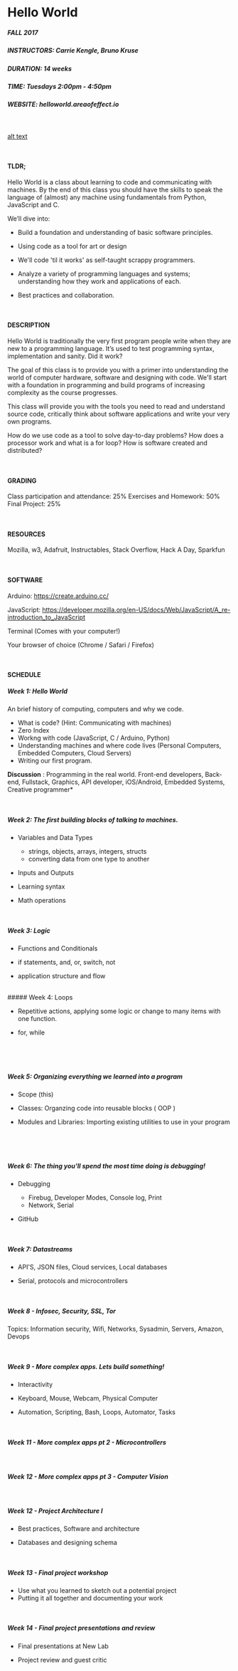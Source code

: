 # Hello World


##### FALL 2017

##### INSTRUCTORS: Carrie Kengle, Bruno Kruse

##### DURATION: 14 weeks

##### TIME: Tuesdays 2:00pm - 4:50pm

##### WEBSITE: helloworld.areaofeffect.io



<br/>

[alt text](http://imgur.com/NuVuHRl "hahaha")

<br/>


#### TLDR;

Hello World is a class about learning to code and communicating with machines. By the end of this class you should have the skills to speak the language of (almost) any machine using fundamentals from Python, JavaScript and  C. 



We’ll dive into:

- Build a foundation and understanding of basic software principles. 

- Using code as a tool for art or design

- We'll code 'til it works' as self-taught scrappy programmers.

- Analyze a variety of programming languages and systems; understanding how they work and applications of each.

- Best practices and collaboration.


<br/>


#### DESCRIPTION

Hello World is traditionally the very first program people write when they are new to a programming language.  It’s used to test programming syntax, implementation and sanity. Did it work?

The goal of this class is to provide you with a primer into understanding the world of computer hardware, software and designing with code.  We'll start with a foundation in programming and build programs of increasing complexity as the course progresses. 

This class will provide you with the tools you need to read and understand source code, critically think about software applications and write your very own programs. 

How do we use code as a tool to solve day-to-day problems? How does a processor work and what is a for loop? How is software created and distributed?


<br/>


#### GRADING

Class participation and attendance: 25%
Exercises and Homework: 50%
Final Project: 25%


<br/>


#### RESOURCES

Mozilla, w3, Adafruit, Instructables, Stack Overflow, Hack A Day, Sparkfun


<br/>


#### SOFTWARE

Arduino: https://create.arduino.cc/

JavaScript: https://developer.mozilla.org/en-US/docs/Web/JavaScript/A_re-introduction_to_JavaScript

Terminal (Comes with your computer!)

Your browser of choice (Chrome / Safari / Firefox)


<br/>

#### SCHEDULE

##### Week 1: Hello World

An brief history of computing, computers and why we code.

- What is code? (Hint: Communicating with machines)
- Zero Index
- Workng with code (JavaScript, C / Arduino, Python)
- Understanding machines and where code lives (Personal Computers, Embedded Computers, Cloud Servers)
- Writing our first program.


**Discussion** : Programming in the real world. Front-end developers, Back-end, Fullstack, Graphics, API developer, iOS/Android, Embedded Systems, Creative programmer*


<br/>

##### Week 2: The first building blocks of talking to machines.

* Variables and Data Types
  * strings, objects, arrays, integers, structs
  * converting data from one type to another

* Inputs and Outputs

* Learning syntax

* Math operations


​
<br/>

##### Week 3: Logic

- Functions and Conditionals

- if statements, and, or, switch, not

- application structure and flow

<br/>
##### Week 4: Loops

- Repetitive actions, applying some logic or change to many items with one function.

- for, while


  ​
<br/>

##### Week 5: Organizing everything we learned into a program

- Scope (this)

- Classes: Organzing code into reusable blocks ( OOP )

- Modules and Libraries: Importing existing utilities to use in your program


  ​
<br/>

##### Week 6: The thing you'll spend the most time doing is debugging!

- Debugging

  - Firebug, Developer Modes, Console log, Print
  - Network, Serial

- GitHub

​<br/>

##### Week 7: Datastreams

* API'S, JSON files, Cloud services, Local databases

* Serial, protocols and microcontrollers

<br/>

##### Week 8 - Infosec, Security, SSL, Tor

Topics: Information security, Wifi, Networks, Sysadmin, Servers, Amazon, Devops

<br/>

##### Week 9 -  More complex apps. Lets build something!

- Interactivity

- Keyboard, Mouse, Webcam, Physical Computer

- Automation, Scripting, Bash, Loops, Automator, Tasks

<br/>

##### Week 11 - More complex apps pt 2 - Microcontrollers

<br/>

##### Week 12 - More complex apps pt 3 - Computer Vision

<br/>

##### Week 12 - Project Architecture I

- Best practices, Software and architecture

- Databases and designing schema

<br/>

##### Week 13 - Final project workshop
- Use what you learned to sketch out a potential project
- Putting it all together and documenting your work

<br/>

##### Week 14 - Final project presentations and review

- Final presentations at New Lab

- Project review and guest critic


